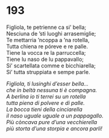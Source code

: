 # 193
  
Figliola, te petrienne ca si’ bella;  
Nesciuna de ’sti luoghi arrasemiglie;  
Te mettarria ’ncoppa a ’na rotella,  
Tutta chiena re póreve e re palle.  
Tiene la vocca re la parruccella;  
Tiene lu naso de lu pappavallo;  
Si’ scartellata comme e bicchiarella;  
Si’ tutta struppiata e sempe parle.

*Figliola, ti lusinghi d’esser bella...  
che in beltà nessuna ti è compagna.  
A berlina io ti terrei su un rotella  
tutta piena di polvere e di palle.  
La bocca tieni della cinciarella  
il naso uguale uguale a un pappagallo.  
Più còncava pure d’una vecchierella  
più storta d’una storpia e ancora parli!*


